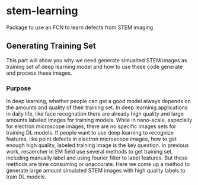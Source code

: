 # stem-learning
Package to use an FCN to learn defects from STEM imaging
## Generating Training Set
This part will show you why we need generate simualted STEM images as training set of deep learning model and how to use these code generate and process these images.
### Purpose
In deep learning, whether people can get a good model always depends on the amounts and quality of their training set. In deep learninig applications in daily life, like face recognation there are already high quality and large amounts labeled images for training models. While in nano-scale, especially for electron microscope images, there are no specific images sets for training DL models. If people  want to use deep learning to recognize features, like point defects in electron microscope images, how to get enough high quality, labeled training image is the key question. In previous work, resaercher in EM field use several methods to get training set, including manually label and using fourier filter to label features. But these methods are time consuming or unaccurate. Here we come up a method to generate large amount simulated STEM images with high quality labels to train DL models.
